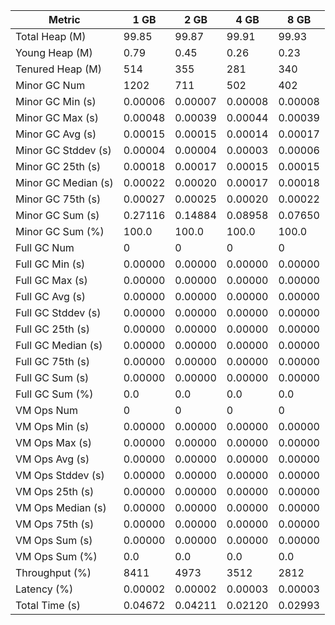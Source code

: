 | Metric | 1 GB | 2 GB | 4 GB | 8 GB |
|------|----|----|----|----|
| Total Heap (M) | 99.85 | 99.87 | 99.91 | 99.93 |
| Young Heap (M) | 0.79 | 0.45 | 0.26 | 0.23 |
| Tenured Heap (M) | 514 | 355 | 281 | 340 |
| Minor GC Num | 1202 | 711 | 502 | 402 |
| Minor GC Min (s) | 0.00006 | 0.00007 | 0.00008 | 0.00008 |
| Minor GC Max (s) | 0.00048 | 0.00039 | 0.00044 | 0.00039 |
| Minor GC Avg (s) | 0.00015 | 0.00015 | 0.00014 | 0.00017 |
| Minor GC Stddev (s) | 0.00004 | 0.00004 | 0.00003 | 0.00006 |
| Minor GC 25th (s) | 0.00018 | 0.00017 | 0.00015 | 0.00015 |
| Minor GC Median (s) | 0.00022 | 0.00020 | 0.00017 | 0.00018 |
| Minor GC 75th (s) | 0.00027 | 0.00025 | 0.00020 | 0.00022 |
| Minor GC Sum (s) | 0.27116 | 0.14884 | 0.08958 | 0.07650 |
| Minor GC Sum (%) | 100.0 | 100.0 | 100.0 | 100.0 |
| Full GC Num | 0 | 0 | 0 | 0 |
| Full GC Min (s) | 0.00000 | 0.00000 | 0.00000 | 0.00000 |
| Full GC Max (s) | 0.00000 | 0.00000 | 0.00000 | 0.00000 |
| Full GC Avg (s) | 0.00000 | 0.00000 | 0.00000 | 0.00000 |
| Full GC Stddev (s) | 0.00000 | 0.00000 | 0.00000 | 0.00000 |
| Full GC 25th (s) | 0.00000 | 0.00000 | 0.00000 | 0.00000 |
| Full GC Median (s) | 0.00000 | 0.00000 | 0.00000 | 0.00000 |
| Full GC 75th (s) | 0.00000 | 0.00000 | 0.00000 | 0.00000 |
| Full GC Sum (s) | 0.00000 | 0.00000 | 0.00000 | 0.00000 |
| Full GC Sum (%) | 0.0 | 0.0 | 0.0 | 0.0 |
| VM Ops Num | 0 | 0 | 0 | 0 |
| VM Ops Min (s) | 0.00000 | 0.00000 | 0.00000 | 0.00000 |
| VM Ops Max (s) | 0.00000 | 0.00000 | 0.00000 | 0.00000 |
| VM Ops Avg (s) | 0.00000 | 0.00000 | 0.00000 | 0.00000 |
| VM Ops Stddev (s) | 0.00000 | 0.00000 | 0.00000 | 0.00000 |
| VM Ops 25th (s) | 0.00000 | 0.00000 | 0.00000 | 0.00000 |
| VM Ops Median (s) | 0.00000 | 0.00000 | 0.00000 | 0.00000 |
| VM Ops 75th (s) | 0.00000 | 0.00000 | 0.00000 | 0.00000 |
| VM Ops Sum (s) | 0.00000 | 0.00000 | 0.00000 | 0.00000 |
| VM Ops Sum (%) | 0.0 | 0.0 | 0.0 | 0.0 |
| Throughput (%) | 8411 | 4973 | 3512 | 2812 |
| Latency (%) | 0.00002 | 0.00002 | 0.00003 | 0.00003 |
| Total Time (s) | 0.04672 | 0.04211 | 0.02120 | 0.02993 |
